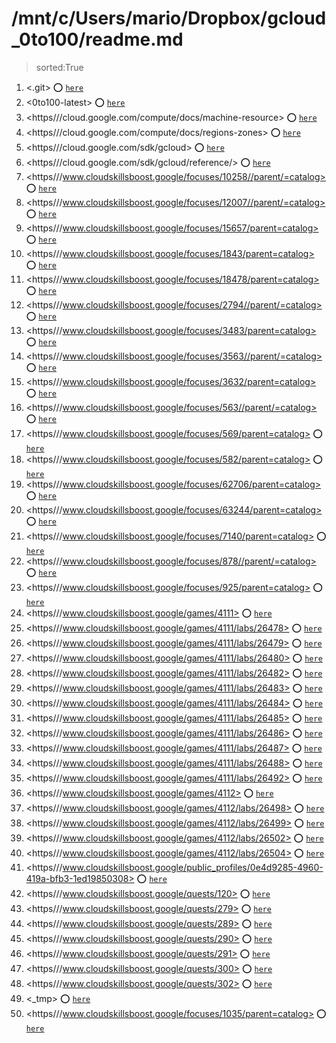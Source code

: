 
# /mnt/c/Users/mario/Dropbox/gcloud_0to100/readme.md
> sorted:True
1. <.git> :o: [`here`](./.git/readme.md)
1. <0to100-latest> :o: [`here`](./0to100-latest/readme.md)
1. <https///cloud.google.com/compute/docs/machine-resource> :o: [`here`](./https§§§cloud.google.com§compute§docs§machine-resource/readme.md)
1. <https///cloud.google.com/compute/docs/regions-zones> :o: [`here`](./https§§§cloud.google.com§compute§docs§regions-zones/readme.md)
1. <https///cloud.google.com/sdk/gcloud> :o: [`here`](./https§§§cloud.google.com§sdk§gcloud/readme.md)
1. <https///cloud.google.com/sdk/gcloud/reference/> :o: [`here`](./https§§§cloud.google.com§sdk§gcloud§reference§/readme.md)
1. <https///www.cloudskillsboost.google/focuses/10258//parent/=catalog> :o: [`here`](./https§§§www.cloudskillsboost.google§focuses§10258§§parent§=catalog/readme.md)
1. <https///www.cloudskillsboost.google/focuses/12007//parent/=catalog> :o: [`here`](./https§§§www.cloudskillsboost.google§focuses§12007§§parent§=catalog/readme.md)
1. <https///www.cloudskillsboost.google/focuses/15657/parent=catalog> :o: [`here`](./https§§§www.cloudskillsboost.google§focuses§15657§parent=catalog/readme.md)
1. <https///www.cloudskillsboost.google/focuses/1843/parent=catalog> :o: [`here`](./https§§§www.cloudskillsboost.google§focuses§1843§parent=catalog/readme.md)
1. <https///www.cloudskillsboost.google/focuses/18478/parent=catalog> :o: [`here`](./https§§§www.cloudskillsboost.google§focuses§18478§parent=catalog/readme.md)
1. <https///www.cloudskillsboost.google/focuses/2794//parent/=catalog> :o: [`here`](./https§§§www.cloudskillsboost.google§focuses§2794§§parent§=catalog/readme.md)
1. <https///www.cloudskillsboost.google/focuses/3483/parent=catalog> :o: [`here`](./https§§§www.cloudskillsboost.google§focuses§3483§parent=catalog/readme.md)
1. <https///www.cloudskillsboost.google/focuses/3563//parent/=catalog> :o: [`here`](./https§§§www.cloudskillsboost.google§focuses§3563§§parent§=catalog/readme.md)
1. <https///www.cloudskillsboost.google/focuses/3632/parent=catalog> :o: [`here`](./https§§§www.cloudskillsboost.google§focuses§3632§parent=catalog/readme.md)
1. <https///www.cloudskillsboost.google/focuses/563//parent/=catalog> :o: [`here`](./https§§§www.cloudskillsboost.google§focuses§563§§parent§=catalog/readme.md)
1. <https///www.cloudskillsboost.google/focuses/569/parent=catalog> :o: [`here`](./https§§§www.cloudskillsboost.google§focuses§569§parent=catalog/readme.md)
1. <https///www.cloudskillsboost.google/focuses/582/parent=catalog> :o: [`here`](./https§§§www.cloudskillsboost.google§focuses§582§parent=catalog/readme.md)
1. <https///www.cloudskillsboost.google/focuses/62706/parent=catalog> :o: [`here`](./https§§§www.cloudskillsboost.google§focuses§62706§parent=catalog/readme.md)
1. <https///www.cloudskillsboost.google/focuses/63244/parent=catalog> :o: [`here`](./https§§§www.cloudskillsboost.google§focuses§63244§parent=catalog/readme.md)
1. <https///www.cloudskillsboost.google/focuses/7140/parent=catalog> :o: [`here`](./https§§§www.cloudskillsboost.google§focuses§7140§parent=catalog/readme.md)
1. <https///www.cloudskillsboost.google/focuses/878//parent/=catalog> :o: [`here`](./https§§§www.cloudskillsboost.google§focuses§878§§parent§=catalog/readme.md)
1. <https///www.cloudskillsboost.google/focuses/925/parent=catalog> :o: [`here`](./https§§§www.cloudskillsboost.google§focuses§925§parent=catalog/readme.md)
1. <https///www.cloudskillsboost.google/games/4111> :o: [`here`](./https§§§www.cloudskillsboost.google§games§4111/readme.md)
1. <https///www.cloudskillsboost.google/games/4111/labs/26478> :o: [`here`](./https§§§www.cloudskillsboost.google§games§4111§labs§26478/readme.md)
1. <https///www.cloudskillsboost.google/games/4111/labs/26479> :o: [`here`](./https§§§www.cloudskillsboost.google§games§4111§labs§26479/readme.md)
1. <https///www.cloudskillsboost.google/games/4111/labs/26480> :o: [`here`](./https§§§www.cloudskillsboost.google§games§4111§labs§26480/readme.md)
1. <https///www.cloudskillsboost.google/games/4111/labs/26482> :o: [`here`](./https§§§www.cloudskillsboost.google§games§4111§labs§26482/readme.md)
1. <https///www.cloudskillsboost.google/games/4111/labs/26483> :o: [`here`](./https§§§www.cloudskillsboost.google§games§4111§labs§26483/readme.md)
1. <https///www.cloudskillsboost.google/games/4111/labs/26484> :o: [`here`](./https§§§www.cloudskillsboost.google§games§4111§labs§26484/readme.md)
1. <https///www.cloudskillsboost.google/games/4111/labs/26485> :o: [`here`](./https§§§www.cloudskillsboost.google§games§4111§labs§26485/readme.md)
1. <https///www.cloudskillsboost.google/games/4111/labs/26486> :o: [`here`](./https§§§www.cloudskillsboost.google§games§4111§labs§26486/readme.md)
1. <https///www.cloudskillsboost.google/games/4111/labs/26487> :o: [`here`](./https§§§www.cloudskillsboost.google§games§4111§labs§26487/readme.md)
1. <https///www.cloudskillsboost.google/games/4111/labs/26488> :o: [`here`](./https§§§www.cloudskillsboost.google§games§4111§labs§26488/readme.md)
1. <https///www.cloudskillsboost.google/games/4111/labs/26492> :o: [`here`](./https§§§www.cloudskillsboost.google§games§4111§labs§26492/readme.md)
1. <https///www.cloudskillsboost.google/games/4112> :o: [`here`](./https§§§www.cloudskillsboost.google§games§4112/readme.md)
1. <https///www.cloudskillsboost.google/games/4112/labs/26498> :o: [`here`](./https§§§www.cloudskillsboost.google§games§4112§labs§26498/readme.md)
1. <https///www.cloudskillsboost.google/games/4112/labs/26499> :o: [`here`](./https§§§www.cloudskillsboost.google§games§4112§labs§26499/readme.md)
1. <https///www.cloudskillsboost.google/games/4112/labs/26502> :o: [`here`](./https§§§www.cloudskillsboost.google§games§4112§labs§26502/readme.md)
1. <https///www.cloudskillsboost.google/games/4112/labs/26504> :o: [`here`](./https§§§www.cloudskillsboost.google§games§4112§labs§26504/readme.md)
1. <https///www.cloudskillsboost.google/public_profiles/0e4d9285-4960-419a-bfb3-1ed19850308> :o: [`here`](./https§§§www.cloudskillsboost.google§public_profiles§0e4d9285-4960-419a-bfb3-1ed19850308/readme.md)
1. <https///www.cloudskillsboost.google/quests/120> :o: [`here`](./https§§§www.cloudskillsboost.google§quests§120/readme.md)
1. <https///www.cloudskillsboost.google/quests/279> :o: [`here`](./https§§§www.cloudskillsboost.google§quests§279/readme.md)
1. <https///www.cloudskillsboost.google/quests/289> :o: [`here`](./https§§§www.cloudskillsboost.google§quests§289/readme.md)
1. <https///www.cloudskillsboost.google/quests/290> :o: [`here`](./https§§§www.cloudskillsboost.google§quests§290/readme.md)
1. <https///www.cloudskillsboost.google/quests/291> :o: [`here`](./https§§§www.cloudskillsboost.google§quests§291/readme.md)
1. <https///www.cloudskillsboost.google/quests/300> :o: [`here`](./https§§§www.cloudskillsboost.google§quests§300/readme.md)
1. <https///www.cloudskillsboost.google/quests/302> :o: [`here`](./https§§§www.cloudskillsboost.google§quests§302/readme.md)
1. <_tmp> :o: [`here`](./_tmp/readme.md)
1. <https///www.cloudskillsboost.google/focuses/1035/parent=catalog> :o: [`here`](./https§§§www.cloudskillsboost.google§focuses§1035§parent=catalog/readme.md)
        